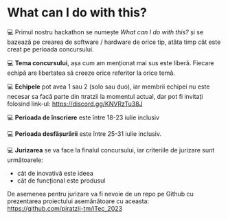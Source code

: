 # What can I do with this?

💻  Primul nostru hackathon se numește *What can I do with this?* și se bazează pe crearea de software / hardware de orice tip, atâta timp cât este creat pe perioada concursului. 
 
💻  **Tema concursului**, așa cum am menționat mai sus este liberă. Fiecare echipă are libertatea să creeze orice referitor la orice temă.

💻 **Echipele** pot avea 1 sau 2 (solo sau duo), iar membrii echipei nu este necesar sa facă parte din πratzii la momentul actual, dar pot fi invitați folosind link-ul: https://discord.gg/KNVRzTu38J

💻 **Perioada de înscriere** este între 18-23  iulie inclusiv

💻 **Perioada desfășurării** este între 25-31 iulie inclusiv.

💻 **Jurizarea** se va face la finalul concursului, iar criteriile de jurizare sunt următoarele:
- cât de inovativă este ideea
- cât de funcțional este produsul

De asemenea pentru jurizare va fi nevoie de un repo pe Github cu prezentarea proiectului asemănătoare cu aceasta: https://github.com/piratzii-tm/iTec_2023